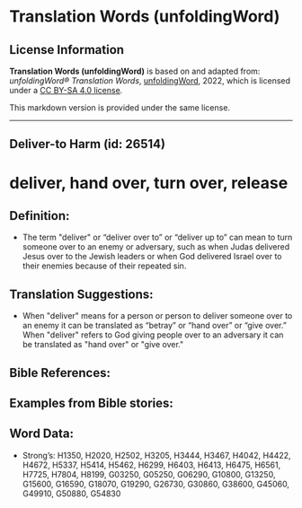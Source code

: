 # Translation Words (unfoldingWord)

## License Information

**Translation Words (unfoldingWord)** is based on and adapted from: _unfoldingWord® Translation Words_, [unfoldingWord](https://unfoldingword.org/utw), 2022, which is licensed under a [CC BY-SA 4.0 license](https://creativecommons.org/licenses/by-sa/4.0/legalcode.en).

This markdown version is provided under the same license.



--------------------------------

## Deliver-to Harm (id: 26514)

deliver, hand over, turn over, release
======================================

Definition:
-----------

* The term "deliver" or “deliver over to” or “deliver up to” can mean to turn someone over to an enemy or adversary, such as when Judas delivered Jesus over to the Jewish leaders or when God delivered Israel over to their enemies because of their repeated sin.

Translation Suggestions:
------------------------

* When "deliver" means for a person or person to deliver someone over to an enemy it can be translated as “betray” or “hand over” or “give over.” When "deliver" refers to God giving people over to an adversary it can be translated as "hand over" or "give over."

Bible References:
-----------------

Examples from Bible stories:
----------------------------

Word Data:
----------

* Strong’s: H1350, H2020, H2502, H3205, H3444, H3467, H4042, H4422, H4672, H5337, H5414, H5462, H6299, H6403, H6413, H6475, H6561, H7725, H7804, H8199, G03250, G05250, G06290, G10800, G13250, G15600, G16590, G18070, G19290, G26730, G30860, G38600, G45060, G49910, G50880, G54830



